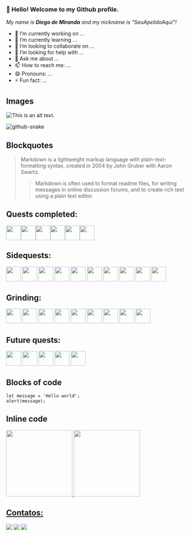 ### 👋 Hello! Welcome to my Github profile.

_My name is **Diego de Miranda** and my nickname is "SeuApelidoAqui"!_

- 🔭 I’m currently working on ...
- 🌱 I’m currently learning ...
- 👯 I’m looking to collaborate on ...
- 🤔 I’m looking for help with ...
- 💬 Ask me about ...
- 📫 How to reach me: ...
- 😄 Pronouns: ...
- ⚡ Fun fact: ...

## Images

![This is an alt text.](/image/sample.webp 'This is a sample image.')

<picture>
  <source media="(prefers-color-scheme: dark)" srcset="github-snake-dark.svg" />
  <source media="(prefers-color-scheme: light)" srcset="github-snake.svg" />
  <img alt="github-snake" src="github-snake.svg" />
</picture>

## Blockquotes

> Markdown is a lightweight markup language with plain-text-formatting syntax, created in 2004 by John Gruber with Aaron Swartz.
>
> > Markdown is often used to format readme files, for writing messages in online discussion forums, and to create rich text using a plain text editor.

## Quests completed:

<!-- icone html-->
<img src="https://cdn.jsdelivr.net/gh/devicons/devicon/icons/html5/html5-original.svg" width="40" height="40"/><!-- icone css--><img src="https://cdn.jsdelivr.net/gh/devicons/devicon/icons/css3/css3-original.svg"
width="40" height="40"/><!-- icone sass--><img src="https://cdn.jsdelivr.net/gh/devicons/devicon/icons/sass/sass-original.svg" width="40" height="40"/><!--icone javascript--><img src="https://cdn.jsdelivr.net/gh/devicons/devicon/icons/javascript/javascript-original.svg" width="40" height="40" /><!--icone c--><img src="https://cdn.jsdelivr.net/gh/devicons/devicon/icons/c/c-original.svg" width="40" height="40"/><!-- icone graphql--><img src="https://cdn.jsdelivr.net/gh/devicons/devicon/icons/graphql/graphql-plain.svg" width="40" height="40"/>

## Sidequests:

<!--icone linux-->
<img loading="lazy" src="https://cdn.jsdelivr.net/gh/devicons/devicon/icons/linux/linux-original.svg" width="40" height="40"/><!--icone git-->
<img loading="lazy" src="https://cdn.jsdelivr.net/gh/devicons/devicon/icons/git/git-original.svg" width="40" height="40"/><!--icone canva-->
<img src="https://cdn.jsdelivr.net/gh/devicons/devicon/icons/canva/canva-original.svg" width="40" height="40"/><!--icone photoshop-->
<img src="https://cdn.jsdelivr.net/gh/devicons/devicon/icons/photoshop/photoshop-plain.svg" width="40" height="40"/><!--icone illustrator-->
<img src="https://cdn.jsdelivr.net/gh/devicons/devicon/icons/illustrator/illustrator-plain.svg" width="40" height="40"/><!--icone slack -->
<img src="https://cdn.jsdelivr.net/gh/devicons/devicon/icons/slack/slack-original.svg" width="40" height="40"/><!--icone trello-->
<img src="https://cdn.jsdelivr.net/gh/devicons/devicon/icons/trello/trello-plain.svg" width="40" height="40"/><!--icone figma-->
<img src="https://cdn.jsdelivr.net/gh/devicons/devicon/icons/figma/figma-original.svg" width="40" height="40"/><!--icone xcode-->
<img src="https://cdn.jsdelivr.net/gh/devicons/devicon/icons/xcode/xcode-original.svg" width="40" height="40"/><!--icone r-->
<img src="https://cdn.jsdelivr.net/gh/devicons/devicon/icons/r/r-original.svg" width="40" height="40"/>

## Grinding:

<!-- icone bootstrap-->
<img src="https://cdn.jsdelivr.net/gh/devicons/devicon/icons/bootstrap/bootstrap-original.svg" width="40" height="40"/><!--icone java-->
<img loading="lazy" src="https://cdn.jsdelivr.net/gh/devicons/devicon/icons/java/java-original.svg" width="40" height="40"/> <!--icone typescript-->
<img src="https://cdn.jsdelivr.net/gh/devicons/devicon/icons/typescript/typescript-original.svg" width="40" height="40"/><!--icone react-->
<img src="https://cdn.jsdelivr.net/gh/devicons/devicon/icons/react/react-original.svg" width="40" height="40"/><!--icone nodejs-->
<img src="https://cdn.jsdelivr.net/gh/devicons/devicon/icons/nodejs/nodejs-plain.svg" width="40" height="40"/><!--icone mysql-->
<img src="https://cdn.jsdelivr.net/gh/devicons/devicon/icons/mysql/mysql-original.svg" width="40" height="40"/><!--icone postgresql-->
<img src="https://cdn.jsdelivr.net/gh/devicons/devicon/icons/postgresql/postgresql-original.svg" width="40" height="40"/><!--icone mongodb-->
<img src="https://cdn.jsdelivr.net/gh/devicons/devicon/icons/mongodb/mongodb-original.svg" width="40" height="40"/><!--icone swift-->
<img src="https://cdn.jsdelivr.net/gh/devicons/devicon/icons/swift/swift-original.svg" width="40" height="40"/>

## Future quests:

<!--icone docker-->
<img src="https://cdn.jsdelivr.net/gh/devicons/devicon/icons/docker/docker-original-wordmark.svg" width="40" height="40"/><!--icone c++-->
<img src="https://cdn.jsdelivr.net/gh/devicons/devicon/icons/csharp/csharp-original.svg" width=" 40" height="40"/><!--icone c#-->
<img src="https://cdn.jsdelivr.net/gh/devicons/devicon/icons/cplusplus/cplusplus-original.svg" width="40" height="40"/><!--icone python-->
<img src="https://cdn.jsdelivr.net/gh/devicons/devicon/icons/python/python-original.svg" width="40" height="40"/><!--icone rust-->
<img src="https://cdn.jsdelivr.net/gh/devicons/devicon/icons/rust/rust-plain.svg" width="40" height="40"/>

## Blocks of code

```
let message = 'Hello world';
alert(message);
```

## Inline code

<div>
<a href="https://github.com/diegodemiranda">
<img loading="lazy" height="180em" src="https://github-readme-stats.vercel.app/api/top-langs/?username=diegodemiranda&layout=compact&langs_count=7&theme=dracula"/>
<img loading="lazy" height="180em" src="https://github-readme-stats.vercel.app/api?username=diegodemiranda&show_icons=true&theme=dracula&include_all_commits=true&count_private=true"/>
</div>

## Contatos:

<div>
<a href="https://instagram.com/diegodemiranda" target="_blank"><img loading="lazy" src="https://img.shields.io/badge/-Instagram-%23E4405F?style=for-the-badge&logo=instagram&logoColor=white" target="_blank"></a>
<a href = "mailto:diego.demiranda@icloud.com"><img loading="lazy" src="https://img.shields.io/badge/Gmail-D14836?style=for-the-badge&logo=gmail&logoColor=white" target="_blank"></a>
<a href="https://www.linkedin.com/in/diegodemiranda" target="_blank"><img loading="lazy" src="https://img.shields.io/badge/-LinkedIn-%230077B5?style=for-the-badge&logo=linkedin&logoColor=white" target="_blank"></a>   
</div>
